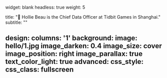 widget: blank
headless: true
weight: 5

title: "👋 Hollie Beau is the Chief Data Officer at Tidbit Games in Shanghai."
subtitle: ""

design:
  columns: '1'
  background:
    image: hello/1.jpg
    image_darken: 0.4
    image_size: cover
    image_position: right
    image_parallax: true
    text_color_light: true
advanced:
  css_style:
  css_class: fullscreen
---